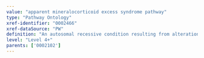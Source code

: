 ```yaml
---
value: "apparent mineralocorticoid excess syndrome pathway"
type: "Pathway Ontology"
xref-identifier: "0002466"
xref-dataSource: "PW"
definition: "An autosomal recessive condition resulting from alterations in steroid metabolism due to defects in HSD11B2 gene."
level: "Level 4+"
parents: ['0002102']
---
```

